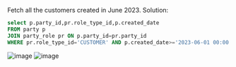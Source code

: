 Fetch all the customers created in June 2023.
Solution: 
```sql
select p.party_id,pr.role_type_id,p.created_date 
FROM party p 
JOIN party_role pr ON p.party_id=pr.party_id
WHERE pr.role_type_id='CUSTOMER' AND p.created_date>='2023-06-01 00:00:00.000' AND p.created_date<'2023-07-01';
```
![image](https://github.com/dextro19/Training_Assignment/assets/157474091/c941dc2f-08d5-441a-b122-aa0e8a06db7f)
![image](https://github.com/dextro19/Training_Assignment/assets/157474091/f57c893f-485a-4ed9-a3f5-eb9df39991a5)
